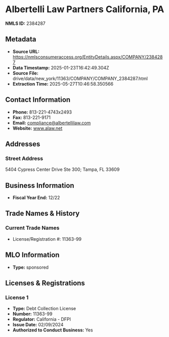 # Albertelli Law Partners California, PA

**NMLS ID:** 2384287

## Metadata
- **Source URL:** https://nmlsconsumeraccess.org/EntityDetails.aspx/COMPANY/2384287
- **Data Timestamp:** 2025-01-23T16:42:49.304Z
- **Source File:** drive/data/new_york/11363/COMPANY/COMPANY_2384287.html
- **Extraction Time:** 2025-05-27T10:46:58.350566

## Contact Information
- **Phone:** 813-221-4743x2493
- **Fax:** 813-221-9171
- **Email:** compliance@albertellilaw.com
- **Website:** www.alaw.net

## Addresses
### Street Address
5404 Cypress Center Drive Ste 300; Tampa, FL 33609

## Business Information
- **Fiscal Year End:** 12/22

## Trade Names & History
### Current Trade Names
- License/Registration #: 11363-99

## MLO Information
- **Type:** sponsored

## Licenses & Registrations

### License 1
- **Type:** Debt Collection License
- **Number:** 11363-99
- **Regulator:** California - DFPI
- **Issue Date:** 02/09/2024
- **Authorized to Conduct Business:** Yes
